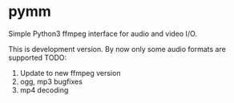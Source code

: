 # pymm
Simple Python3 ffmpeg interface for audio and video I/O.

This is development version. By now only some audio formats are supported
TODO:
1. Update to new ffmpeg version
2. ogg, mp3 bugfixes
3. mp4 decoding